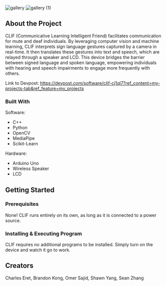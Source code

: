 ![gallery](https://github.com/SeanZhang425/Project-CLIF/assets/146991529/ea4025aa-5a04-42f1-a317-0346de043bb2)
![gallery (1)](https://github.com/SeanZhang425/Project-CLIF/assets/146991529/d4483dda-fc5b-494d-96a8-f921f3be43ed)


## About the Project

CLIF (Communicative Learning Intelligent Friend) facilitates communication for mute and deaf individuals. By leveraging computer vision and machine learning, CLIF interprets sign language gestures captured by a camera in real-time. It then translates these gestures into text and speech, which are relayed through a speaker and LCD. This device bridges the barrier between signed language and spoken language, empowering individuals with hearing and speech impairments to engage more frequently with others.

Link to Devpost: https://devpost.com/software/clif-cj1ql7?ref_content=my-projects-tab&ref_feature=my_projects

### Built With

Software:
* C++
* Python
* OpenCV
* MediaPipe
* Scikit-Learn

Hardware:
* Arduino Uno
* Wireless Speaker
* LCD

## Getting Started

### Prerequisites

None! CLIF runs entirely on its own, as long as it is connected to a power source.

### Installing & Executing Program

CLIF requires no additional programs to be installed. Simply turn on the device and watch it go to work.

## Creators

Charles Eret, Brandon Kong, Omer Sajid, Shawn Yang, Sean Zhang
